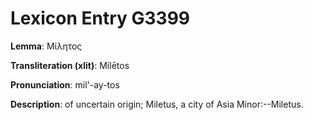 # Lexicon Entry G3399

**Lemma**: Μίλητος

**Transliteration (xlit)**: Mílētos

**Pronunciation**: mil'-ay-tos

**Description**:
of uncertain origin; Miletus, a city of Asia Minor:--Miletus.
